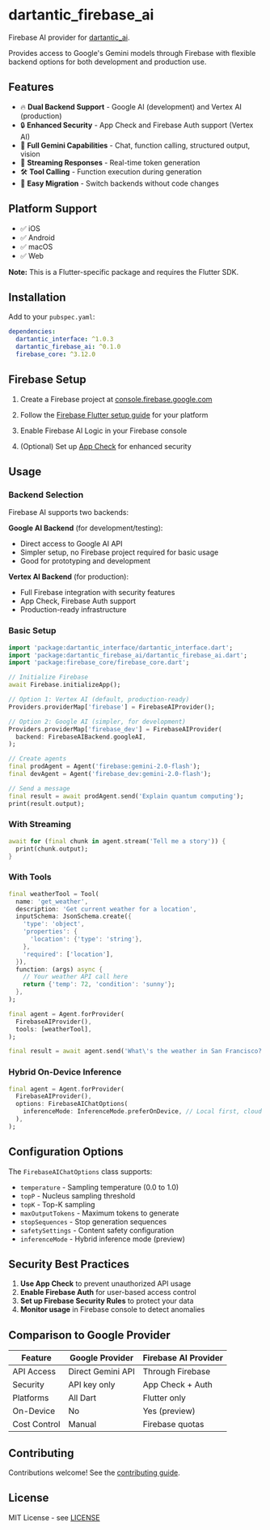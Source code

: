 # dartantic_firebase_ai

Firebase AI provider for [dartantic_ai](https://pub.dev/packages/dartantic_ai).

Provides access to Google's Gemini models through Firebase with flexible backend options for both development and production use.

## Features

- 🔥 **Dual Backend Support** - Google AI (development) and Vertex AI (production)
- 🔒 **Enhanced Security** - App Check and Firebase Auth support (Vertex AI)
- 🎯 **Full Gemini Capabilities** - Chat, function calling, structured output, vision
- 🚀 **Streaming Responses** - Real-time token generation
- 🛠️ **Tool Calling** - Function execution during generation
- 🔄 **Easy Migration** - Switch backends without code changes

## Platform Support

- ✅ iOS
- ✅ Android
- ✅ macOS
- ✅ Web

**Note:** This is a Flutter-specific package and requires the Flutter SDK.

## Installation

Add to your `pubspec.yaml`:

```yaml
dependencies:
  dartantic_interface: ^1.0.3
  dartantic_firebase_ai: ^0.1.0
  firebase_core: ^3.12.0
```

## Firebase Setup

1. Create a Firebase project at [console.firebase.google.com](https://console.firebase.google.com)

2. Follow the [Firebase Flutter setup guide](https://firebase.google.com/docs/flutter/setup) for your platform

3. Enable Firebase AI Logic in your Firebase console

4. (Optional) Set up [App Check](https://firebase.google.com/docs/app-check) for enhanced security

## Usage

### Backend Selection

Firebase AI supports two backends:

**Google AI Backend** (for development/testing):
- Direct access to Google AI API
- Simpler setup, no Firebase project required for basic usage
- Good for prototyping and development

**Vertex AI Backend** (for production):
- Full Firebase integration with security features
- App Check, Firebase Auth support
- Production-ready infrastructure

### Basic Setup

```dart
import 'package:dartantic_interface/dartantic_interface.dart';
import 'package:dartantic_firebase_ai/dartantic_firebase_ai.dart';
import 'package:firebase_core/firebase_core.dart';

// Initialize Firebase
await Firebase.initializeApp();

// Option 1: Vertex AI (default, production-ready)
Providers.providerMap['firebase'] = FirebaseAIProvider();

// Option 2: Google AI (simpler, for development)
Providers.providerMap['firebase_dev'] = FirebaseAIProvider(
  backend: FirebaseAIBackend.googleAI,
);

// Create agents
final prodAgent = Agent('firebase:gemini-2.0-flash');
final devAgent = Agent('firebase_dev:gemini-2.0-flash');

// Send a message
final result = await prodAgent.send('Explain quantum computing');
print(result.output);
```

### With Streaming

```dart
await for (final chunk in agent.stream('Tell me a story')) {
  print(chunk.output);
}
```

### With Tools

```dart
final weatherTool = Tool(
  name: 'get_weather',
  description: 'Get current weather for a location',
  inputSchema: JsonSchema.create({
    'type': 'object',
    'properties': {
      'location': {'type': 'string'},
    },
    'required': ['location'],
  }),
  function: (args) async {
    // Your weather API call here
    return {'temp': 72, 'condition': 'sunny'};
  },
);

final agent = Agent.forProvider(
  FirebaseAIProvider(),
  tools: [weatherTool],
);

final result = await agent.send('What\'s the weather in San Francisco?');
```

### Hybrid On-Device Inference

```dart
final agent = Agent.forProvider(
  FirebaseAIProvider(),
  options: FirebaseAIChatOptions(
    inferenceMode: InferenceMode.preferOnDevice, // Local first, cloud fallback
  ),
);
```

## Configuration Options

The `FirebaseAIChatOptions` class supports:

- `temperature` - Sampling temperature (0.0 to 1.0)
- `topP` - Nucleus sampling threshold
- `topK` - Top-K sampling
- `maxOutputTokens` - Maximum tokens to generate
- `stopSequences` - Stop generation sequences
- `safetySettings` - Content safety configuration
- `inferenceMode` - Hybrid inference mode (preview)

## Security Best Practices

1. **Use App Check** to prevent unauthorized API usage
2. **Enable Firebase Auth** for user-based access control
3. **Set up Firebase Security Rules** to protect your data
4. **Monitor usage** in Firebase console to detect anomalies

## Comparison to Google Provider

| Feature | Google Provider | Firebase AI Provider |
|---------|----------------|---------------------|
| API Access | Direct Gemini API | Through Firebase |
| Security | API key only | App Check + Auth |
| Platforms | All Dart | Flutter only |
| On-Device | No | Yes (preview) |
| Cost Control | Manual | Firebase quotas |

## Contributing

Contributions welcome! See the [contributing guide](https://github.com/csells/dartantic_ai/blob/main/CONTRIBUTING.md).

## License

MIT License - see [LICENSE](https://github.com/csells/dartantic_ai/blob/main/LICENSE)
